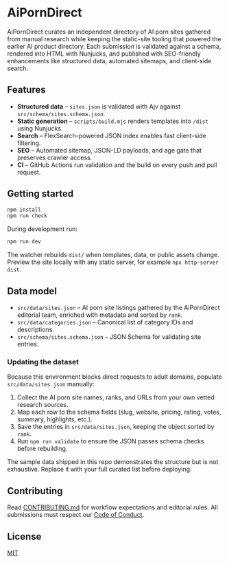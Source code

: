 # AiPornDirect

AiPornDirect curates an independent directory of AI porn sites gathered from manual research while keeping the static-site tooling that powered the earlier AI product directory. Each submission is validated against a schema, rendered into HTML with Nunjucks, and published with SEO-friendly enhancements like structured data, automated sitemaps, and client-side search.

## Features

- **Structured data** – `sites.json` is validated with Ajv against `src/schema/sites.schema.json`.
- **Static generation** – `scripts/build.mjs` renders templates into `/dist` using Nunjucks.
- **Search** – FlexSearch-powered JSON index enables fast client-side filtering.
- **SEO** – Automated sitemap, JSON-LD payloads, and age gate that preserves crawler access.
- **CI** – GitHub Actions run validation and the build on every push and pull request.

## Getting started

```bash
npm install
npm run check
```

During development run:

```bash
npm run dev
```

The watcher rebuilds `dist/` when templates, data, or public assets change. Preview the site locally with any static server, for example `npx http-server dist`.

## Data model

- `src/data/sites.json` – AI porn site listings gathered by the AiPornDirect editorial team, enriched with metadata and sorted by `rank`.
- `src/data/categories.json` – Canonical list of category IDs and descriptions.
- `src/schema/sites.schema.json` – JSON Schema for validating site entries.

### Updating the dataset

Because this environment blocks direct requests to adult domains, populate `src/data/sites.json` manually:

1. Collect the AI porn site names, ranks, and URLs from your own vetted research sources.
2. Map each row to the schema fields (slug, website, pricing, rating, votes, summary, highlights, etc.).
3. Save the entries in `src/data/sites.json`, keeping the object sorted by `rank`.
4. Run `npm run validate` to ensure the JSON passes schema checks before rebuilding.

The sample data shipped in this repo demonstrates the structure but is not exhaustive. Replace it with your full curated list before deploying.

## Contributing

Read [CONTRIBUTING.md](CONTRIBUTING.md) for workflow expectations and editorial rules. All submissions must respect our [Code of Conduct](CODE_OF_CONDUCT.md).

## License

[MIT](LICENSE)
